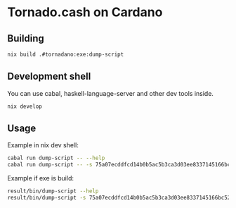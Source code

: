 # Tornado.cash on Cardano

## Building

```sh
nix build .#tornadano:exe:dump-script
```

## Development shell

You can use cabal, haskell-language-server and other dev tools inside.

```sh
nix develop
```

## Usage

Example in nix dev shell:

```sh
cabal run dump-script -- --help
cabal run dump-script -- -s 75a07ecddfcd14b0b5ac5b3ca3d03ee8337145166bc522a5ec1529c0
```

Example if exe is build:

```sh
result/bin/dump-script --help
result/bin/dump-script -s 75a07ecddfcd14b0b5ac5b3ca3d03ee8337145166bc522a5ec1529c0
```

